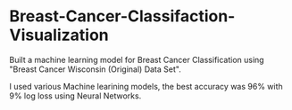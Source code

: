 # Breast-Cancer-Classifaction-Visualization

Built a machine learning model for Breast Cancer Classification using "Breast Cancer Wisconsin (Original) Data Set".

I used various Machine learining models, the best accuracy was 96% with 9% log loss using Neural Networks.
